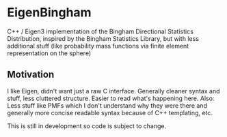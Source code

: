 # EigenBingham

C++ / Eigen3 implementation of the Bingham Directional Statistics Distribution, inspired by the Bingham Statistics Library, but with less additional stuff (like probability mass functions via finite element representation on the sphere)

## Motivation

I like Eigen, didn't want just a raw C interface. Generally cleaner syntax and stuff, less cluttered structure. Easier to read what's happening here. Also: Less stuff like PMFs which I don't understand why they were there and generally more concise readable syntax because of C++ templating, etc.

This is still in development so code is subject to change.

